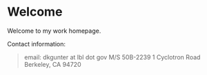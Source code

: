 # Welcome

Welcome to my work homepage.

Contact information:

> email: dkgunter at lbl dot gov
> M/S 50B-2239
> 1 Cyclotron Road
> Berkeley, CA 94720



